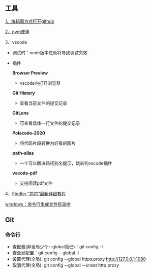 ## 工具

[1、编辑器方式打开github](https://github1s.com/yang1212/Bill)

[2、nvm使用](https://www.cnblogs.com/Tiboo/p/12637602.html)

3、vscode
* 调试时：node版本过低将导致调试失效

* 插件

    **Browser Preview**
    * vscode内打开浏览器

    **Git History**
    * 查看当前文件的提交记录

    **GitLens**
    * 可查看具体一行文件的提交记录

    **Polacode-2020**
    * 将代码片段转换为好看的图片

    **path-alias**
    * 一个可以解决路径别名提示，跳转的vscode插件

    **vscode-pdf**
    * 支持阅读pdf文件   

4、[Fiddler “抓包“最新详细教程](https://juejin.cn/post/6844904042422861831)

[windows：命令行生成文件目录树](https://blog.csdn.net/u014151564/article/details/123297327)

## Git
### 命令行
* 查配置(非全局少个--global而已)：git config -l 
* 查全局配置：git config --global -l 
* 设置代理(全局): git config --global https.proxy http://127.0.0.1:1080
* 取消代理(全局): git config --global --unset http.proxy




